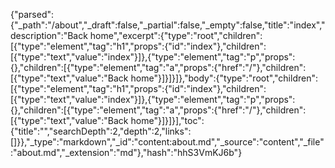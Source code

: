 {"parsed":{"_path":"/about","_draft":false,"_partial":false,"_empty":false,"title":"index","description":"Back home","excerpt":{"type":"root","children":[{"type":"element","tag":"h1","props":{"id":"index"},"children":[{"type":"text","value":"index"}]},{"type":"element","tag":"p","props":{},"children":[{"type":"element","tag":"a","props":{"href":"/"},"children":[{"type":"text","value":"Back home"}]}]}]},"body":{"type":"root","children":[{"type":"element","tag":"h1","props":{"id":"index"},"children":[{"type":"text","value":"index"}]},{"type":"element","tag":"p","props":{},"children":[{"type":"element","tag":"a","props":{"href":"/"},"children":[{"type":"text","value":"Back home"}]}]}],"toc":{"title":"","searchDepth":2,"depth":2,"links":[]}},"_type":"markdown","_id":"content:about.md","_source":"content","_file":"about.md","_extension":"md"},"hash":"hhS3VmKJ6b"}
